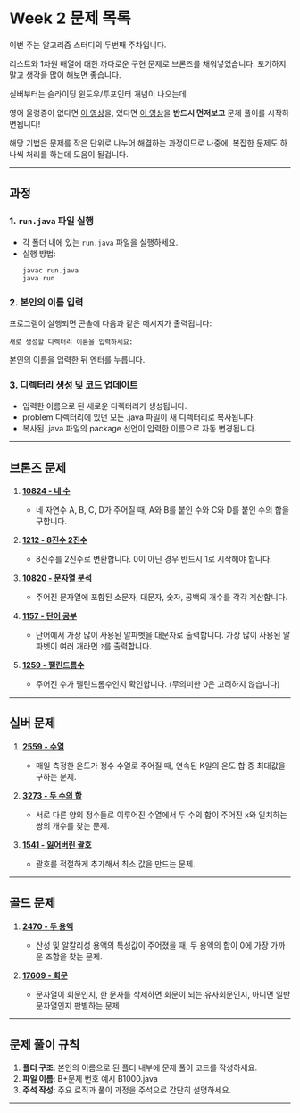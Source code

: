 # Week 2 문제 목록

이번 주는 알고리즘 스터디의 두번째 주차입니다. 


리스트와 1차원 배열에 대한 까다로운 구현 문제로 브론즈를 채워넣었습니다. 포기하지말고 생각을 많이 해보면 좋습니다.


실버부터는 슬라이딩 윈도우/투포인터 개념이 나오는데

영어 울렁증이 없다면 [이 영상](https://www.youtube.com/watch?v=p-ss2JNynmw&t=147s&ab_channel=Insidecode)을, 있다면 [이 영상](https://www.youtube.com/watch?v=uH9VJRIpIDY&ab_channel=IOIKOREA)을 **반드시 먼저보고** 문제 풀이를 시작하면됩니다!


해당 기법은 문제를 작은 단위로 나누어 해결하는 과정이므로 나중에, 복잡한 문제도 하나씩 처리를 하는데 도움이 될겁니다.

---

## 과정

### 1. `run.java` 파일 실행
- 각 폴더 내에 있는 `run.java` 파일을 실행하세요.
- 실행 방법:
  ```
  javac run.java
  java run
  ```
### 2. 본인의 이름 입력
프로그램이 실행되면 콘솔에 다음과 같은 메시지가 출력됩니다:
```
새로 생성할 디렉터리 이름을 입력하세요:
```
본인의 이름을 입력한 뒤 엔터를 누릅니다.

### 3. 디렉터리 생성 및 코드 업데이트
- 입력한 이름으로 된 새로운 디렉터리가 생성됩니다.
- problem 디렉터리에 있던 모든 .java 파일이 새 디렉터리로 복사됩니다.
- 복사된 .java 파일의 package 선언이 입력한 이름으로 자동 변경됩니다.
  
---

## 브론즈 문제

1. **[10824 - 네 수](https://www.acmicpc.net/problem/10824)**  
   - 네 자연수 A, B, C, D가 주어질 때, A와 B를 붙인 수와 C와 D를 붙인 수의 합을 구합니다.

2. **[1212 - 8진수 2진수](https://www.acmicpc.net/problem/1212)**  
   - 8진수를 2진수로 변환합니다. 0이 아닌 경우 반드시 1로 시작해야 합니다.

3. **[10820 - 문자열 분석](https://www.acmicpc.net/problem/10820)**  
   - 주어진 문자열에 포함된 소문자, 대문자, 숫자, 공백의 개수를 각각 계산합니다.

4. **[1157 - 단어 공부](https://www.acmicpc.net/problem/1157)**  
   - 단어에서 가장 많이 사용된 알파벳을 대문자로 출력합니다. 가장 많이 사용된 알파벳이 여러 개라면 `?`를 출력합니다.

5. **[1259 - 팰린드롬수](https://www.acmicpc.net/problem/1259)**  
   - 주어진 수가 팰린드롬수인지 확인합니다. (무의미한 0은 고려하지 않습니다)

---

## 실버 문제

1. **[2559 - 수열](https://www.acmicpc.net/problem/2559)**  
   - 매일 측정한 온도가 정수 수열로 주어질 때, 연속된 K일의 온도 합 중 최대값을 구하는 문제.

2. **[3273 - 두 수의 합](https://www.acmicpc.net/problem/3273)**  
   - 서로 다른 양의 정수들로 이루어진 수열에서 두 수의 합이 주어진 x와 일치하는 쌍의 개수를 찾는 문제.

3. **[1541 - 잃어버린 괄호](https://www.acmicpc.net/problem/1541)**  
   - 괄호를 적절하게 추가해서 최소 값을 만드는 문제.

---

## 골드 문제

1. **[2470 - 두 용액](https://www.acmicpc.net/problem/2470)**  
   - 산성 및 알칼리성 용액의 특성값이 주어졌을 때, 두 용액의 합이 0에 가장 가까운 조합을 찾는 문제.

2. **[17609 - 회문](https://www.acmicpc.net/problem/17609)**  
   - 문자열이 회문인지, 한 문자를 삭제하면 회문이 되는 유사회문인지, 아니면 일반 문자열인지 판별하는 문제.

---

## 문제 풀이 규칙

1. **폴더 구조**: 본인의 이름으로 된 폴더 내부에 문제 풀이 코드를 작성하세요.  
2. **파일 이름**: B+문제 번호 예시 B1000.java
3. **주석 작성**: 주요 로직과 풀이 과정을 주석으로 간단히 설명하세요.

---
